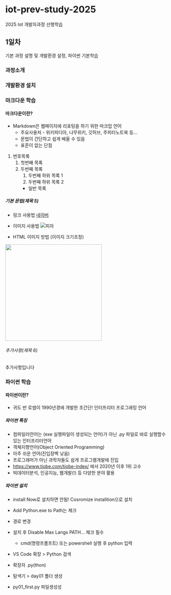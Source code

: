 # iot-prev-study-2025
2025 Iot 개발자과정 선행학습

## 1일차 
기본 과정 설명 및 개발환경 설정, 파이썬 기본학습

### 과정소개 

### 개발환경 설치

### 마크다운 학습

#### 마크다운이란? 
- Markdown은 웹페이지에 리포팅을 하기 위한 마크업 언어
    - 주요사용처 - 위키피디아, 나무위키, 깃허브, 주피터노트북 등...
    - 문법이 간단하고 쉽게 배울 수 있음
    - 표준이 없는 단점

1. 번호목록
    1. 첫번째 목록
    2. 두번째 목록
        1. 두번째 하위 목록 1
        2. 두번째 하위 목록 2
        - 일반 목록
        
##### 기본 문법(제목 5)
- 링크 사용법
[네이버](https://www.naver.com)

- 이미지 사용법
![피자](https://i.namu.wiki/i/-w-FP6jagO1R_Ooat3MFRsw1P55usR5N6gyAKKxVnNZFHNReTNkL29C0nhgAtdeI9y9rd_tS0YNx2JUeV5dKYekg-gM3yUgnJFCKezomwH3nC_OEKB4S4sQNzlXx0kI4cqDou06r2QKqXskm6wSSiA.webp)

- HTML 이미지 방법 (이미지 크기조정)
<img src="https://i.namu.wiki/i/-w-FP6jagO1R_Ooat3MFRsw1P55usR5N6gyAKKxVnNZFHNReTNkL29C0nhgAtdeI9y9rd_tS0YNx2JUeV5dKYekg-gM3yUgnJFCKezomwH3nC_OEKB4S4sQNzlXx0kI4cqDou06r2QKqXskm6wSSiA.webp" width="300">

###### 추가사항(제목 6)
추가사항입니다

### 파이썬 학습

#### 파이썬이란?
- 귀도 반 로썸이 1990년경에 개발한 초간단! 인터프리터 프로그래밍 언어 

##### 파이썬 특징
- 컴파일러언어는 (exe 실행파일이 생성되는 언어)가 아닌 .py 파일로 바로 실행할수 있는 인터프리터언어 
- 객체지향언어(Object Oriented Programming)
- 아주 쉬운 언어(진입장벽 낮음)
- 프로그래머가 아닌 과학자들도 쉽게 프로그램개발에 진입
- https://www.tiobe.com/tiobe-index/ 에서 2020년 이후 1위 고수 
- 빅데이터분석, 인공지능, 웹개발(!) 등 다양한 분야 활용

##### 파이썬 설치
- install Now로 설치하면 안됨! Cosromize installtion으로 설치
- Add Python.exe to Path는 체크
- 경로 변경
- 설치 후 Disable Max Langs PATH... 체크 필수  
    - cmd(명령프롬프트) 또는 powershell 실행 후 python 입력

- VS Code 확장 > Python 검색
- 확장자 .py(thon)
- 탐색기 > day01 폴더 생성 
- py01_first.py 파일생성성